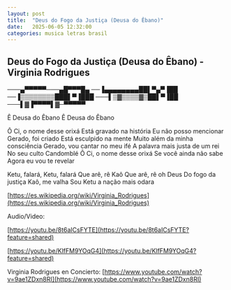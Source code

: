 ```yaml
---
layout: post
title:  "Deus do Fogo da Justiça (Deusa do Êbano)"
date:   2025-06-05 12:32:00
categories: musica letras brasil
---
```

## Deus do Fogo da Justiça (Deusa do Êbano) - Virginia Rodrigues

───▄▀▀▀▀▀───▄█▀▀▀█▄
──▐▄▄▄▄▄▄▄▄██▌▀▄▀▐██
──▐▒▒▒▒▒▒▒▒███▌▀▐███
───▌▒▓▒▒▒▒▓▒██▌▀▐██
───▌▓▐▀▀▀▀▌▓─▀▀▀▀▀


Ê Deusa do Êbano
Ê Deusa do Êbano

Ô Ci, o nome desse orixá
Está gravado na história
Eu não posso mencionar
Gerado, foi criado
Está esculpido na mente
Muito além da minha consciência
Gerado, vou cantar no meu ifé
A palavra mais justa de um rei
No seu culto Candomblé
Ô Ci, o nome desse orixá
Se você ainda não sabe
Agora eu vou te revelar

Ketu, falará, Ketu, falará
Que arê, rê Kaô
Que arê, rê oh Deus
Do fogo da justiça
Kaô, me valha
Sou Ketu a nação mais odara

[https://es.wikipedia.org/wiki/Virginia_Rodrigues](https://es.wikipedia.org/wiki/Virginia_Rodrigues)

Audio/Video:

[https://youtu.be/8t6aICsFYTE](https://youtu.be/8t6aICsFYTE?feature=shared)

[https://youtu.be/KlfFM9YOqG4](https://youtu.be/KlfFM9YOqG4?feature=shared)

Virginia Rodrigues en Concierto: [https://www.youtube.com/watch?v=9ae1ZDxn8RI](https://www.youtube.com/watch?v=9ae1ZDxn8RI)
